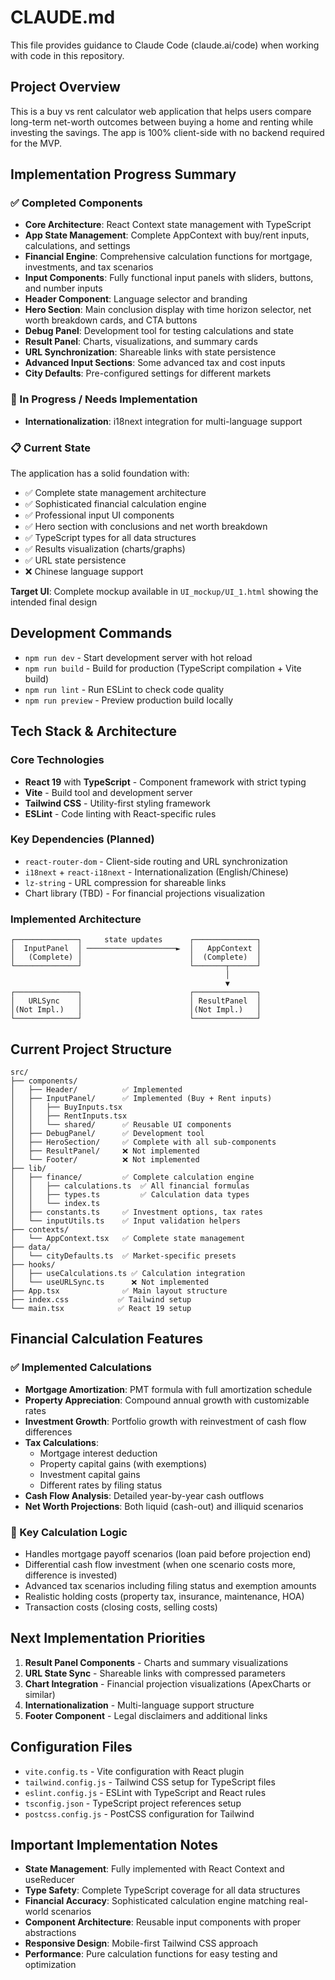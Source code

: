 # CLAUDE.md

This file provides guidance to Claude Code (claude.ai/code) when working with code in this repository.

## Project Overview

This is a buy vs rent calculator web application that helps users compare long-term net-worth outcomes between buying a home and renting while investing the savings. The app is 100% client-side with no backend required for the MVP.

## Implementation Progress Summary

### ✅ Completed Components

- **Core Architecture**: React Context state management with TypeScript
- **App State Management**: Complete AppContext with buy/rent inputs, calculations, and settings
- **Financial Engine**: Comprehensive calculation functions for mortgage, investments, and tax scenarios
- **Input Components**: Fully functional input panels with sliders, buttons, and number inputs
- **Header Component**: Language selector and branding
- **Hero Section**: Main conclusion display with time horizon selector, net worth breakdown cards, and CTA buttons
- **Debug Panel**: Development tool for testing calculations and state
- **Result Panel**: Charts, visualizations, and summary cards
- **URL Synchronization**: Shareable links with state persistence
- **Advanced Input Sections**: Some advanced tax and cost inputs
- **City Defaults**: Pre-configured settings for different markets

### 🚧 In Progress / Needs Implementation

- **Internationalization**: i18next integration for multi-language support

### 📋 Current State

The application has a solid foundation with:

- ✅ Complete state management architecture
- ✅ Sophisticated financial calculation engine
- ✅ Professional input UI components
- ✅ Hero section with conclusions and net worth breakdown
- ✅ TypeScript types for all data structures
- ✅ Results visualization (charts/graphs)
- ✅ URL state persistence
- ❌ Chinese language support

**Target UI**: Complete mockup available in `UI_mockup/UI_1.html` showing the intended final design

## Development Commands

- `npm run dev` - Start development server with hot reload
- `npm run build` - Build for production (TypeScript compilation + Vite build)
- `npm run lint` - Run ESLint to check code quality
- `npm run preview` - Preview production build locally

## Tech Stack & Architecture

### Core Technologies

- **React 19** with **TypeScript** - Component framework with strict typing
- **Vite** - Build tool and development server
- **Tailwind CSS** - Utility-first styling framework
- **ESLint** - Code linting with React-specific rules

### Key Dependencies (Planned)

- `react-router-dom` - Client-side routing and URL synchronization
- `i18next` + `react-i18next` - Internationalization (English/Chinese)
- `lz-string` - URL compression for shareable links
- Chart library (TBD) - For financial projections visualization

### Implemented Architecture

```
┌──────────────┐     state updates      ┌──────────────┐
│  InputPanel  │ ────────────────────►  │   AppContext │
│   (Complete) │                        │  (Complete)  │
└──────────────┘                        └───────┬──────┘
                                                │
                                                ▼
┌──────────────┐                        ┌──────────────┐
│   URLSync    │                        │ ResultPanel  │
│(Not Impl.)   │                        │(Not Impl.)   │
└──────────────┘                        └──────────────┘
```

## Current Project Structure

```
src/
├── components/
│   ├── Header/          ✅ Implemented
│   ├── InputPanel/      ✅ Implemented (Buy + Rent inputs)
│   │   ├── BuyInputs.tsx
│   │   ├── RentInputs.tsx
│   │   └── shared/      ✅ Reusable UI components
│   ├── DebugPanel/      ✅ Development tool
│   ├── HeroSection/     ✅ Complete with all sub-components
│   ├── ResultPanel/     ❌ Not implemented
│   └── Footer/          ❌ Not implemented
├── lib/
│   ├── finance/         ✅ Complete calculation engine
│   │   ├── calculations.ts  ✅ All financial formulas
│   │   ├── types.ts         ✅ Calculation data types
│   │   └── index.ts
│   ├── constants.ts     ✅ Investment options, tax rates
│   └── inputUtils.ts    ✅ Input validation helpers
├── contexts/
│   └── AppContext.tsx   ✅ Complete state management
├── data/
│   └── cityDefaults.ts  ✅ Market-specific presets
├── hooks/
│   ├── useCalculations.ts ✅ Calculation integration
│   └── useURLSync.ts      ❌ Not implemented
├── App.tsx              ✅ Main layout structure
├── index.css           ✅ Tailwind setup
└── main.tsx            ✅ React 19 setup
```

## Financial Calculation Features

### ✅ Implemented Calculations

- **Mortgage Amortization**: PMT formula with full amortization schedule
- **Property Appreciation**: Compound annual growth with customizable rates
- **Investment Growth**: Portfolio growth with reinvestment of cash flow differences
- **Tax Calculations**:
  - Mortgage interest deduction
  - Property capital gains (with exemptions)
  - Investment capital gains
  - Different rates by filing status
- **Cash Flow Analysis**: Detailed year-by-year cash outflows
- **Net Worth Projections**: Both liquid (cash-out) and illiquid scenarios

### 🔧 Key Calculation Logic

- Handles mortgage payoff scenarios (loan paid before projection end)
- Differential cash flow investment (when one scenario costs more, difference is invested)
- Advanced tax scenarios including filing status and exemption amounts
- Realistic holding costs (property tax, insurance, maintenance, HOA)
- Transaction costs (closing costs, selling costs)

## Next Implementation Priorities

1. **Result Panel Components** - Charts and summary visualizations
2. **URL State Sync** - Shareable links with compressed parameters
3. **Chart Integration** - Financial projection visualizations (ApexCharts or similar)
4. **Internationalization** - Multi-language support structure
5. **Footer Component** - Legal disclaimers and additional links

## Configuration Files

- `vite.config.ts` - Vite configuration with React plugin
- `tailwind.config.js` - Tailwind CSS setup for TypeScript files
- `eslint.config.js` - ESLint with TypeScript and React rules
- `tsconfig.json` - TypeScript project references setup
- `postcss.config.js` - PostCSS configuration for Tailwind

## Important Implementation Notes

- **State Management**: Fully implemented with React Context and useReducer
- **Type Safety**: Complete TypeScript coverage for all data structures
- **Financial Accuracy**: Sophisticated calculation engine matching real-world scenarios
- **Component Architecture**: Reusable input components with proper abstractions
- **Responsive Design**: Mobile-first Tailwind CSS approach
- **Performance**: Pure calculation functions for easy testing and optimization
